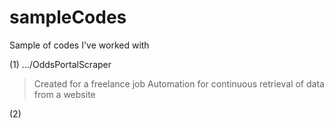 # sampleCodes
Sample of codes I've worked with

(1) .../OddsPortalScraper
  >Created for a freelance job
  >Automation for continuous retrieval of data from a website
  
(2) 
